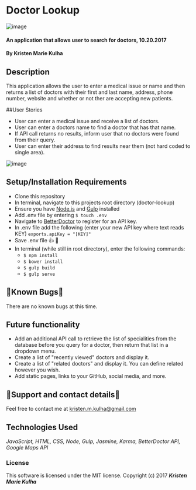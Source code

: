 # Doctor Lookup
![image](https://user-images.githubusercontent.com/15882954/31843830-f70ecc1c-b5a9-11e7-973f-59c1e13adce9.jpg)

#### An application that allows user to search for doctors, 10.20.2017

#### By Kristen Marie Kulha

## Description

This application allows the user to enter a medical issue or name and then returns a list of doctors with their first and last name, address, phone number, website and whether or not ther are accepting new patients.

##User Stories

* User can enter a medical issue and receive a list of doctors.
* User can enter a doctors name to find a doctor that has that name.
* If API call returns no results, inform user that no doctors were found from their query.
* User can enter their address to find results near them (not hard coded to single area).

![image](https://user-images.githubusercontent.com/15882954/31843842-0a1d4f72-b5aa-11e7-9121-94b548b97860.jpg)

## Setup/Installation Requirements

* Clone this repository
* In terminal, navigate to this projects root directory (doctor-lookup)
* Ensure you have [Node.js](https://nodejs.org/en/) and [Gulp](https://gulpjs.com) installed
* Add .env file by entering ``` $ touch .env ```
* Navigate to [BetterDoctor](https://developer.betterdoctor.com/) to register for an API key.
* In .env file add the following (enter your new API key where text reads KEY)
``` exports.apiKey = "[KEY]" ```
* Save .env file 👍 👊
* In terminal (while still in root directory), enter the following commands:
  * ``` $ npm install ```
  * ``` $ bower install ```
  * ``` $ gulp build ```
  * ``` $ gulp serve ```

## 🐛Known Bugs🐛

There are no known bugs at this time.

## Future functionality

* Add an additional API call to retrieve the list of specialities from the database before you query for a doctor, then return that list in a dropdown menu.
* Create a list of "recently viewed" doctors and display it.
* Create a list of "related doctors" and display it. You can define related however you wish.
* Add static pages, links to your GitHub, social media, and more.

## 📧Support and contact details📧

Feel free to contact me at kristen.m.kulha@gmail.com

## Technologies Used

_JavaScript, HTML, CSS, Node, Gulp, Jasmine, Karma, BetterDoctor API, Google Maps API_

### License

This software is licensed under the MIT license.
Copyright (c) 2017 **_Kristen Marie Kulha_**
